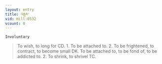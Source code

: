 ```yaml
---
layout: entry
title: འཆུམ་
vid: Hill:0532
vcount: 0
---
```

`Involuntary` 
> To wish, to long for CD\.
 1\.
 To be attached to\.
 2\.
 To be frightened, to contract, to become small DK\.
 To be attached to, to be fond of, to be addicted to\.
 2\.
 To shrink, to shrivel TC\.

